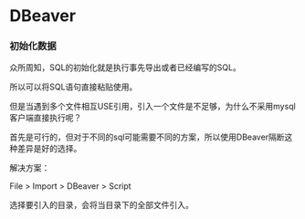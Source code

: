 # DBeaver

### 初始化数据

众所周知，SQL的初始化就是执行事先导出或者已经编写的SQL。

所以可以将SQL语句直接粘贴使用。

但是当遇到多个文件相互USE引用，引入一个文件是不足够，为什么不采用mysql客户端直接执行呢？

首先是可行的，但对于不同的sql可能需要不同的方案，所以使用DBeaver隔断这种差异是好的选择。

解决方案：

File > Import > DBeaver > Script

选择要引入的目录，会将当目录下的全部文件引入。